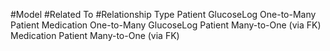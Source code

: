 
#Model	#Related To	#Relationship Type
Patient	GlucoseLog	One-to-Many
Patient	Medication	One-to-Many
GlucoseLog	Patient	Many-to-One (via FK)
Medication	Patient	Many-to-One (via FK)

